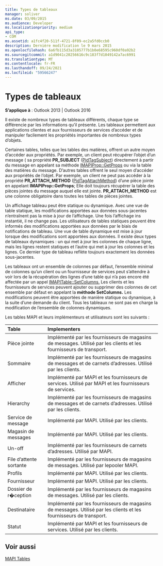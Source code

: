 ```yaml
---
title: Types de tableaux
manager: soliver
ms.date: 03/09/2015
ms.audience: Developer
ms.localizationpriority: medium
api_type:
- COM
ms.assetid: a1fc4f20-511f-4721-8f09-ec2a5fd0ccb0
description: Dernière modification le 9 mars 2015
ms.openlocfilehash: 6a6fb115d3a3105777b1b0e68595c960df0a92b2
ms.sourcegitcommit: a1d9041c20256616c9c183f7d1049142a7ac6991
ms.translationtype: MT
ms.contentlocale: fr-FR
ms.lasthandoff: 09/24/2021
ms.locfileid: "59566247"
---
```

# <a name="types-of-tables"></a>Types de tableaux

  
  
**S’applique à** : Outlook 2013 | Outlook 2016 
  
Il existe de nombreux types de tableaux différents, chaque type se différencie par les informations qu’il présente. Les tableaux permettent aux applications clientes et aux fournisseurs de services d’accéder et de manipuler facilement les propriétés importantes de nombreux types d’objets. 
  
Certaines tables, telles que les tables des matières, offrent un autre moyen d’accéder aux propriétés. Par exemple, un client peut récupérer l’objet d’un message ( sa propriété **PR_SUBJECT** ([PidTagSubject](pidtagsubject-canonical-property.md)) directement à partir du message en appelant sa méthode [IMAPIProp::GetProps](imapiprop-getprops.md) ou via la table des matières du message. D’autres tables offrent le seul moyen d’accéder aux propriétés de l’objet. Par exemple, un client ne peut pas accéder à la propriété **PR_ATTACH_METHOD** ([PidTagAttachMethod](pidtagattachmethod-canonical-property.md)) d’une pièce jointe en appelant **IMAPIProp::GetProps**; Elle doit toujours récupérer la table des pièces jointes du message auquel elle est jointe. **PR_ATTACH_METHOD** est une colonne obligatoire dans toutes les tables de pièces jointes. 
  
Un affichage tableau peut être statique ou dynamique. Avec une vue de table statique, les modifications apportées aux données sous-jacentes n’entraînent pas la mise à jour de l’affichage. Une fois l’affichage ins instantié, il ne change pas. Les utilisateurs de tables statiques peuvent être informés des modifications apportées aux données par le biais de notifications de tableau. Une vue de table dynamique est mise à jour lorsque des modifications sont apportées aux données. Il existe deux types de tableaux dynamiques : un qui met à jour les colonnes de chaque ligne, mais les lignes restent statiques et l’autre qui met à jour les colonnes et les lignes. Ce dernier type de tableau reflète toujours exactement les données sous-jacentes.
  
Les tableaux ont un ensemble de colonnes par défaut, l’ensemble minimal de colonnes qu’un client ou un fournisseur de services peut s’attendre à voir lors de la récupération des lignes d’une table qui n’a pas encore été affectée par un appel [IMAPITable::SetColumns.](imapitable-setcolumns.md) Les clients et les fournisseurs de services peuvent ajouter ou supprimer des colonnes de cet ensemble par défaut en appelant la **méthode SetColumns.** Les modifications peuvent être apportées de manière statique ou dynamique, à la suite d’une demande du client. Tous les tableaux ne sont pas en charge la modification de l’ensemble de colonnes dynamiques. 
  
Les tables MAPI et leurs implémenteurs et utilisateurs sont les suivants :
  
|**Table**|**Implementers**|
|:-----|:-----|
|Pièce jointe  <br/> |Implémenté par les fournisseurs de magasins de messages. Utilisé par les clients et les fournisseurs de transport.  <br/> |
|Sommaire  <br/> |Implémenté par les fournisseurs de magasins de messages et de carnets d’adresses. Utilisé par les clients.  <br/> |
|Afficher  <br/> |Implémenté par MAPI et les fournisseurs de services. Utilisé par MAPI et les fournisseurs de services.  <br/> |
|Hierarchy  <br/> |Implémenté par les fournisseurs de magasins de messages et de carnets d’adresses. Utilisé par les clients.  <br/> |
|Service de message  <br/> |Implémenté par MAPI. Utilisé par les clients.  <br/> |
|Magasin de messages  <br/> |Implémenté par MAPI. Utilisé par les clients.  <br/> |
|Un-off  <br/> |Implémenté par les fournisseurs de carnets d’adresses. Utilisé par MAPI.  <br/> |
|File d’attente sortante  <br/> |Implémenté par les fournisseurs de magasins de messages. Utilisé par lepooler MAPI.  <br/> |
|Profils  <br/> |Implémenté par MAPI. Utilisé par les clients.  <br/> |
|Fournisseur  <br/> |Implémenté par MAPI. Utilisé par les clients.  <br/> |
|Dossier de r�ception  <br/> |Implémenté par les fournisseurs de magasins de messages. Utilisé par les clients.  <br/> |
|Destinataire  <br/> |Implémenté par les fournisseurs de magasins de messages. Utilisé par les clients et les fournisseurs de transport.  <br/> |
|Statut  <br/> |Implémenté par MAPI et les fournisseurs de services. Utilisé par les clients.  <br/> |
   
## <a name="see-also"></a>Voir aussi



[MAPI Tables](mapi-tables.md)

